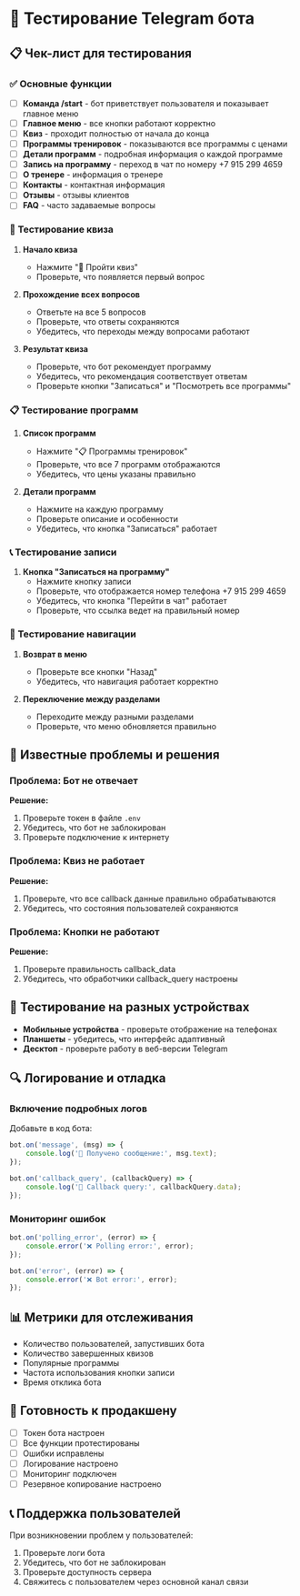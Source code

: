 # 🧪 Тестирование Telegram бота

## 📋 Чек-лист для тестирования

### ✅ Основные функции

- [ ] **Команда /start** - бот приветствует пользователя и показывает главное меню
- [ ] **Главное меню** - все кнопки работают корректно
- [ ] **Квиз** - проходит полностью от начала до конца
- [ ] **Программы тренировок** - показываются все программы с ценами
- [ ] **Детали программ** - подробная информация о каждой программе
- [ ] **Запись на программу** - переход в чат по номеру +7 915 299 4659
- [ ] **О тренере** - информация о тренере
- [ ] **Контакты** - контактная информация
- [ ] **Отзывы** - отзывы клиентов
- [ ] **FAQ** - часто задаваемые вопросы

### 🧠 Тестирование квиза

1. **Начало квиза**
   - Нажмите "🧠 Пройти квиз"
   - Проверьте, что появляется первый вопрос

2. **Прохождение всех вопросов**
   - Ответьте на все 5 вопросов
   - Проверьте, что ответы сохраняются
   - Убедитесь, что переходы между вопросами работают

3. **Результат квиза**
   - Проверьте, что бот рекомендует программу
   - Убедитесь, что рекомендация соответствует ответам
   - Проверьте кнопки "Записаться" и "Посмотреть все программы"

### 📋 Тестирование программ

1. **Список программ**
   - Нажмите "📋 Программы тренировок"
   - Проверьте, что все 7 программ отображаются
   - Убедитесь, что цены указаны правильно

2. **Детали программ**
   - Нажмите на каждую программу
   - Проверьте описание и особенности
   - Убедитесь, что кнопка "Записаться" работает

### 📞 Тестирование записи

1. **Кнопка "Записаться на программу"**
   - Нажмите кнопку записи
   - Проверьте, что отображается номер телефона +7 915 299 4659
   - Убедитесь, что кнопка "Перейти в чат" работает
   - Проверьте, что ссылка ведет на правильный номер

### 🔄 Тестирование навигации

1. **Возврат в меню**
   - Проверьте все кнопки "Назад"
   - Убедитесь, что навигация работает корректно

2. **Переключение между разделами**
   - Переходите между разными разделами
   - Проверьте, что меню обновляется правильно

## 🐛 Известные проблемы и решения

### Проблема: Бот не отвечает
**Решение:**
1. Проверьте токен в файле `.env`
2. Убедитесь, что бот не заблокирован
3. Проверьте подключение к интернету

### Проблема: Квиз не работает
**Решение:**
1. Проверьте, что все callback данные правильно обрабатываются
2. Убедитесь, что состояния пользователей сохраняются

### Проблема: Кнопки не работают
**Решение:**
1. Проверьте правильность callback_data
2. Убедитесь, что обработчики callback_query настроены

## 📱 Тестирование на разных устройствах

- **Мобильные устройства** - проверьте отображение на телефонах
- **Планшеты** - убедитесь, что интерфейс адаптивный
- **Десктоп** - проверьте работу в веб-версии Telegram

## 🔍 Логирование и отладка

### Включение подробных логов
Добавьте в код бота:
```javascript
bot.on('message', (msg) => {
    console.log('📨 Получено сообщение:', msg.text);
});

bot.on('callback_query', (callbackQuery) => {
    console.log('🔘 Callback query:', callbackQuery.data);
});
```

### Мониторинг ошибок
```javascript
bot.on('polling_error', (error) => {
    console.error('❌ Polling error:', error);
});

bot.on('error', (error) => {
    console.error('❌ Bot error:', error);
});
```

## 📊 Метрики для отслеживания

- Количество пользователей, запустивших бота
- Количество завершенных квизов
- Популярные программы
- Частота использования кнопки записи
- Время отклика бота

## 🚀 Готовность к продакшену

- [ ] Токен бота настроен
- [ ] Все функции протестированы
- [ ] Ошибки исправлены
- [ ] Логирование настроено
- [ ] Мониторинг подключен
- [ ] Резервное копирование настроено

## 📞 Поддержка пользователей

При возникновении проблем у пользователей:
1. Проверьте логи бота
2. Убедитесь, что бот не заблокирован
3. Проверьте доступность сервера
4. Свяжитесь с пользователем через основной канал связи